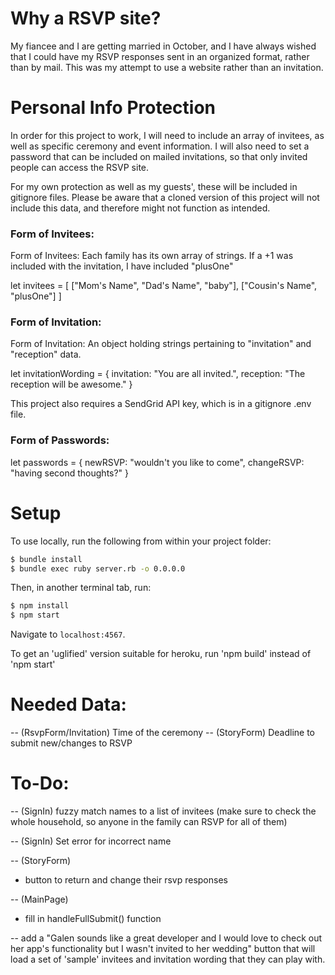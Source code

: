 # Why a RSVP site?

My fiancee and I are getting married in October, and I have always wished that I could have my RSVP responses sent in an organized format, rather than by mail.  This was my attempt to use a website rather than an invitation.

# Personal Info Protection

In order for this project to work, I will need to include an array of invitees, as well as specific ceremony and event information.  I will also need to set a password that can be included on mailed invitations, so that only invited people can access the RSVP site.  

For my own protection as well as my guests', these will be included in gitignore files.  Please be aware that a cloned version of this project will not include this data, and therefore might not function as intended.  

### Form of Invitees:

Form of Invitees: Each family has its own array of strings.  If a +1 was included with the invitation, I have included "plusOne"

let invitees = [
  ["Mom's Name", "Dad's Name", "baby"],
  ["Cousin's Name", "plusOne"]
]

### Form of Invitation:

Form of Invitation: An object holding strings pertaining to "invitation" and "reception" data.

let invitationWording = {
  invitation: "You are all invited.",
  reception: "The reception will be awesome."
}

This project also requires a SendGrid API key, which is in a gitignore .env file.

### Form of Passwords:

let passwords = {
  newRSVP: "wouldn't you like to come",
  changeRSVP: "having second thoughts?"
}

# Setup

To use locally, run the following from within your project folder:

```sh
$ bundle install
$ bundle exec ruby server.rb -o 0.0.0.0
```

Then, in another terminal tab, run:

```sh
$ npm install
$ npm start
```

Navigate to `localhost:4567`.

To get an 'uglified' version suitable for heroku, run 'npm build' instead of 'npm start'

# Needed Data:
-- (RsvpForm/Invitation) Time of the ceremony
-- (StoryForm) Deadline to submit new/changes to RSVP

# To-Do:

-- (SignIn) fuzzy match names to a list of invitees (make sure to check the whole household, so anyone in the family can RSVP for all of them)

-- (SignIn) Set error for incorrect name

-- (StoryForm)
  - button to return and change their rsvp responses

-- (MainPage)
  - fill in handleFullSubmit() function

-- add a "Galen sounds like a great developer and I would love to check out her app's functionality but I wasn't invited to her wedding" button that will load a set of 'sample' invitees and invitation wording that they can play with.
